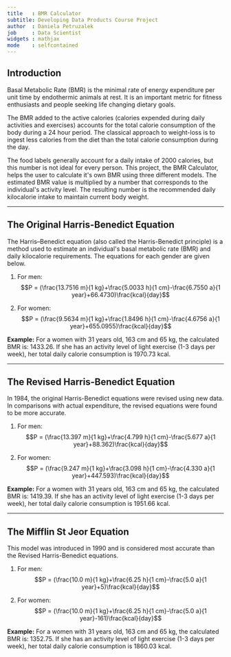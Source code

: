 ```yaml
---
title   : BMR Calculator 
subtitle: Developing Data Products Course Project
author  : Daniela Petruzalek
job     : Data Scientist
widgets : mathjax
mode    : selfcontained
---
```


## Introduction

Basal Metabolic Rate (BMR) is the minimal rate of energy expenditure per unit time by endothermic animals at rest. It is an important metric for fitness enthusiasts and people seeking life changing dietary goals.

The BMR added to the active calories (calories expended during daily activities and exercises) accounts for the total calorie consumption of the body during a 24 hour period. The classical approach to weight-loss is to ingest less calories from the diet than the total calorie consumption during the day.

The food labels generally account for a daily intake of 2000 calories, but this number is not ideal for every person. This project, the BMR Calculator, helps the user to calculate it's own BMR using three different models. The estimated BMR value is multiplied by a number that corresponds to the individual's activity level. The resulting number is the recommended daily kilocalorie intake to maintain current body weight.

---

## The Original Harris-Benedict Equation

The Harris–Benedict equation (also called the Harris-Benedict principle) is a method used to estimate an individual's basal metabolic rate (BMR) and daily kilocalorie requirements. The equations for each gender are given below.

1. For men: $$P = (\frac{13.7516 m}{1 kg}+\frac{5.0033 h}{1 cm}-\frac{6.7550 a}{1 year}+66.4730)\frac{kcal}{day}$$

2. For women: $$P = (\frac{9.5634 m}{1 kg}+\frac{1.8496 h}{1 cm}-\frac{4.6756 a}{1 year}+655.0955)\frac{kcal}{day}$$



__Example:__ For a women with 31 years old, 163 cm and 65 kg, the calculated BMR is: 1433.26. If she has an activity level of light exercise (1-3 days per week), her total daily calorie consumption is 1970.73 kcal.

---

## The Revised Harris-Benedict Equation

In 1984, the original Harris-Benedict equations were revised using new data. In comparisons with actual expenditure, the revised equations were found to be more accurate.

1. For men: $$P = (\frac{13.397 m}{1 kg}+\frac{4.799 h}{1 cm}-\frac{5.677 a}{1 year}+88.362)\frac{kcal}{day}$$

2. For women: $$P = (\frac{9.247 m}{1 kg}+\frac{3.098 h}{1 cm}-\frac{4.330 a}{1 year}+447.593)\frac{kcal}{day}$$



__Example:__ For a women with 31 years old, 163 cm and 65 kg, the calculated BMR is: 1419.39. If she has an activity level of light exercise (1-3 days per week), her total daily calorie consumption is 1951.66 kcal.

---

## The Mifflin St Jeor Equation

This model was introduced in 1990 and is considered most accurate than the Revised Harris-Benedict equations.

1. For men: $$P = (\frac{10.0 m}{1 kg}+\frac{6.25 h}{1 cm}-\frac{5.0 a}{1 year}+5)\frac{kcal}{day}$$

2. For women: $$P = (\frac{10.0 m}{1 kg}+\frac{6.25 h}{1 cm}-\frac{5.0 a}{1 year}-161)\frac{kcal}{day}$$



__Example:__ For a women with 31 years old, 163 cm and 65 kg, the calculated BMR is: 1352.75. If she has an activity level of light exercise (1-3 days per week), her total daily calorie consumption is 1860.03 kcal.
